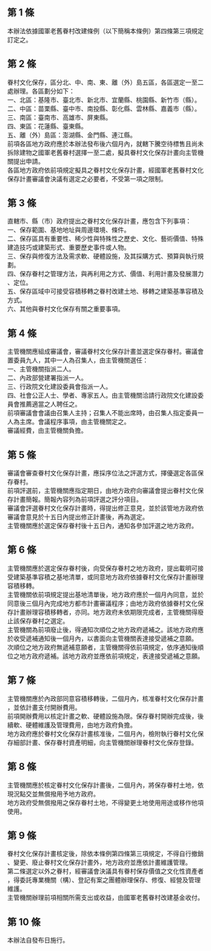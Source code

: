 第 1 條
-------
本辦法依據國軍老舊眷村改建條例（以下簡稱本條例）第四條第三項規定  
訂定之。

第 2 條
-------
眷村文化保存，區分北、中、南、東、離（外）島五區，各區選定一至二  
處辦理。各區劃分如下：  
一、北區：基隆市、臺北市、新北市、宜蘭縣、桃園縣、新竹市（縣）。  
二、中區：苗栗縣、臺中市、南投縣、彰化縣、雲林縣、嘉義市（縣）。  
三、南區：臺南市、高雄市、屏東縣。  
四、東區：花蓮縣、臺東縣。  
五、離（外）島區：澎湖縣、金門縣、連江縣。  
前項各區地方政府應於本辦法發布後六個月內，就轄下騰空待標售且尚未  
拆除建物之國軍老舊眷村選擇一至二處，擬具眷村文化保存計畫向主管機  
關提出申請。  
各區地方政府依前項規定擬具之眷村文化保存計畫，經國軍老舊眷村文化  
保存計畫審議會決議有選定之必要者，不受第一項之限制。

第 3 條
-------
直轄市、縣（市）政府提出之眷村文化保存計畫，應包含下列事項：  
一、保存範圍、基地地址與周邊環境、條件。  
二、保存區具有重要性、稀少性與特殊性之歷史、文化、藝術價值、特殊  
    建造技巧或建築形式、重要歷史事件或人物。  
三、保存與修復方法及需求軟、硬體設施，及其採購方式、預算與執行規  
    劃。  
四、保存眷村之管理方法，與再利用之方式、價值、利用計畫及發展潛力  
    、定位。  
五、保存區域中可接受容積移轉之眷村改建土地、移轉之建築基準容積及  
    方式。  
六、其他與眷村文化保存有關之重要事項。

第 4 條
-------
主管機關應組成審議會，審議眷村文化保存計畫並選定保存眷村。審議會  
置委員九人，其中一人為召集人，由主管機關選任：  
一、主管機關指派二人。  
二、內政部營建署指派一人。  
三、行政院文化建設委員會指派一人。  
四、社會公正人士、學者、專家五人。由主管機關洽請行政院文化建設委  
    員會推薦適當之人聘任之。  
前項審議會會議由召集人主持；召集人不能出席時，由召集人指定委員一  
人為主席。會議程序事項，由主管機關定之。  
審議經費，由主管機關負擔。

第 5 條
-------
審議會審查眷村文化保存計畫，應採序位法之評選方式，擇優選定各區保  
存眷村。  
前項評選前，主管機關應指定期日，由地方政府向審議會提出眷村文化保  
存計畫簡報。簡報內容列為前項評選之評分項目。  
審議會評選眷村文化保存計畫時，得提出修正意見，並於該管地方政府依  
審議會意見於十五日內提出修正計畫後，再為選定。  
主管機關應於選定保存眷村後十五日內，通知各參加評選之地方政府。

第 6 條
-------
主管機關應於選定保存眷村後，向受保存眷村之地方政府，提出載明可接  
受建築基準容積之基地清單，或同意地方政府依據眷村文化保存計畫辦理  
容積移轉。  
主管機關依前項規定提出基地清單後，地方政府應於一個月內同意，並於  
同意後三個月內完成地方都市計畫審議程序；由地方政府依據眷村文化保  
存計畫辦理容積移轉者，亦同。地方政府未依期限完成者，主管機關得廢  
止該保存眷村之選定。  
主管機關為前項廢止後，得通知次順位之地方政府遞補之。該地方政府應  
於收受遞補通知後一個月內，以書面向主管機關表達接受遞補之意願。  
次順位之地方政府無遞補意願者，主管機關得依前項規定，依序通知後順  
位之地方政府遞補。該地方政府並應依前項規定，表達接受遞補之意願。

第 7 條
-------
主管機關應於內政部同意容積移轉後，二個月內，核准眷村文化保存計畫  
，並依計畫支付開辦費用。  
前項開辦費用以核定計畫之軟、硬體設施為限。保存眷村開辦完成後，後  
續軟、硬體維護及管理費用，由地方政府負擔。  
地方政府應於眷村文化保存計畫核准後，二個月內，檢附執行眷村文化保  
存細部計畫、保存眷村資產明細，向主管機關辦理眷村文化保存登錄。

第 8 條
-------
主管機關應於核定眷村文化保存計畫後，二個月內，將保存眷村土地，依  
現況點交並無償撥用予地方政府。  
地方政府受無償撥用之保存眷村土地，不得變更土地使用用途或移作他項  
使用。

第 9 條
-------
眷村文化保存計畫核定後，除依本條例第四條第三項規定，不得自行撤銷  
、變更、廢止眷村文化保存計畫外，地方政府並應依計畫維護管理。  
第二條選定以外之眷村，經審議會決議具有眷村保存價值之文化性資產者  
，得委託專業機關（構）、登記有案之團體辦理保存、修復、經營及管理  
維護。  
主管機關辦理前項相關所需支出或收益，由國軍老舊眷村改建基金收付。

第 10 條
--------
本辦法自發布日施行。

